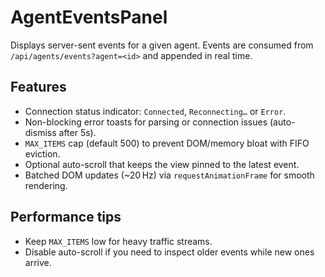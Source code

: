 # AgentEventsPanel


Displays server-sent events for a given agent. Events are consumed from
`/api/agents/events?agent=<id>` and appended in real time.

## Features

- Connection status indicator: `Connected`, `Reconnecting…` or `Error`.
- Non-blocking error toasts for parsing or connection issues (auto-dismiss after 5s).
- `MAX_ITEMS` cap (default 500) to prevent DOM/memory bloat with FIFO eviction.
- Optional auto-scroll that keeps the view pinned to the latest event.
- Batched DOM updates (~20 Hz) via `requestAnimationFrame` for smooth rendering.

## Performance tips

- Keep `MAX_ITEMS` low for heavy traffic streams.
- Disable auto-scroll if you need to inspect older events while new ones arrive.

